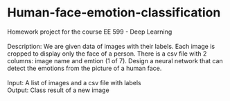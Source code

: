 # Human-face-emotion-classification
Homework project for the course EE 599 - Deep Learning </br> </br>
Description: We are given data of images with their labels. Each image is cropped to display only the face of a person. There is a csv file with 2 columns: image name and emtion (1 of 7). Design a neural network that can detect the emotions from the picture of a human face. </br>  
Input: A list of images and a csv file with labels</br>
Output: Class result of a new image
